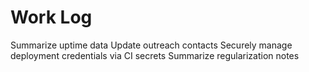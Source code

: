# Work Log
Summarize uptime data
Update outreach contacts
Securely manage deployment credentials via CI secrets
Summarize regularization notes
